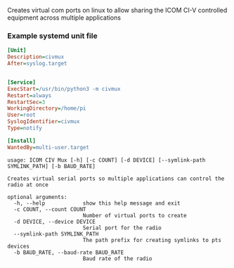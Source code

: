 Creates virtual com ports on linux to allow sharing the ICOM CI-V controlled equipment across multiple applications

### Example systemd unit file
```ini
[Unit]
Description=civmux
After=syslog.target


[Service]
ExecStart=/usr/bin/python3 -m civmux
Restart=always
RestartSec=3
WorkingDirectory=/home/pi
User=root
SyslogIdentifier=civmux
Type=notify

[Install]
WantedBy=multi-user.target
```

```
usage: ICOM CIV Mux [-h] [-c COUNT] [-d DEVICE] [--symlink-path SYMLINK_PATH] [-b BAUD_RATE]

Creates virtual serial ports so multiple applications can control the radio at once

optional arguments:
  -h, --help            show this help message and exit
  -c COUNT, --count COUNT
                        Number of virtual ports to create
  -d DEVICE, --device DEVICE
                        Serial port for the radio
  --symlink-path SYMLINK_PATH
                        The path prefix for creating symlinks to pts devices
  -b BAUD_RATE, --baud-rate BAUD_RATE
                        Baud rate of the radio
```